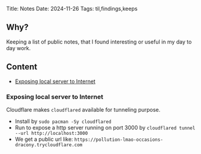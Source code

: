 Title: Notes
Date: 2024-11-26
Tags: til,findings,keeps

## Why?
Keeping a list of public notes, that I found interesting or useful in my day to day work.

## Content
* [Exposing local server to Internet](#exposing_local_server_to_internet)

### Exposing local server to Internet
Cloudflare makes `cloudflared` available for tunneling purpose.

- Install by `sudo pacman -Sy cloudflared`
- Run to expose a http server running on port 3000 by `cloudflared tunnel --url http://localhost:3000`
- We get a public url like: `https://pollution-lmao-occasions-dracony.trycloudflare.com`
